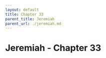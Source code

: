 ```yaml
---
layout: default
title: Chapter 33
parent_title: Jeremiah
parent_url: ./jeremiah.md
---
```


# Jeremiah - Chapter 33
